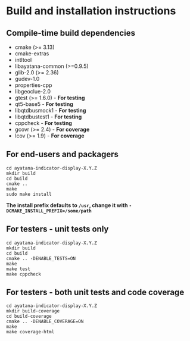 # Build and installation instructions

## Compile-time build dependencies

 - cmake (>= 3.13)
 - cmake-extras
 - intltool
 - libayatana-common (>=0.9.5)
 - glib-2.0 (>= 2.36)
 - gudev-1.0
 - properties-cpp
 - libgeoclue-2.0
 - gtest (>= 1.6.0) - **For testing**
 - qt5-base5 - **For testing**
 - libqtdbusmock1 - **For testing**
 - libqtdbustest1 - **For testing**
 - cppcheck - **For testing**
 - gcovr (>= 2.4) - **For coverage**
 - lcov (>= 1.9) - **For coverage**

## For end-users and packagers

```
cd ayatana-indicator-display-X.Y.Z
mkdir build
cd build
cmake ..
make
sudo make install
```

**The install prefix defaults to `/usr`, change it with `-DCMAKE_INSTALL_PREFIX=/some/path`**

## For testers - unit tests only

```
cd ayatana-indicator-display-X.Y.Z
mkdir build
cd build
cmake .. -DENABLE_TESTS=ON
make
make test
make cppcheck
```

## For testers - both unit tests and code coverage

```
cd ayatana-indicator-display-X.Y.Z
mkdir build-coverage
cd build-coverage
cmake .. -DENABLE_COVERAGE=ON
make
make coverage-html
```
